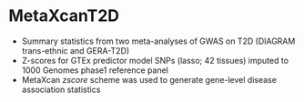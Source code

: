 # MetaXcanT2D

* Summary statistics from two meta-analyses of GWAS on T2D (DIAGRAM trans-ethnic and GERA-T2D)
* Z-scores for GTEx predictor model SNPs (lasso; 42 tissues) imputed to 1000 Genomes phase1 reference panel
* MetaXcan _zscore_ scheme was used to generate gene-level disease association statistics   
